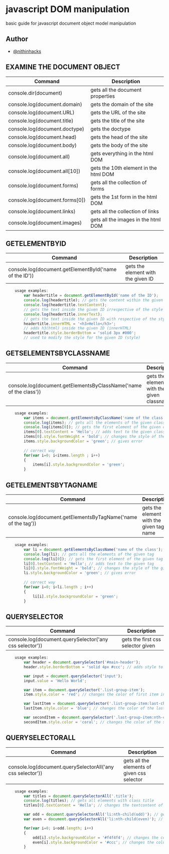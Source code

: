 
# javascript DOM manipulation

basic guide for javascript document object model manipulation


## Author

- [@nithinhacks](https://github.com/nithinhacks)


  
## EXAMINE THE DOCUMENT OBJECT

| Command | Description |
| --- | --- |
| console.dir(document) | gets all the document properties |
| console.log(document.domain) | gets the domain of the site |
| console.log(document.URL) | gets the URL of the site |
| console.log(document.title) | gets the title of the site |
| console.log(document.doctype) | gets the doctype |
| console.log(document.head) | gets the head of the site |
| console.log(document.body) | gets the body of the site |
| console.log(document.all) | gets everything in the html DOM |
| console.log(document.all[10]) | gets the 10th element in the html DOM |
| console.log(document.forms) | gets all the collection of forms |
| console.log(document.forms[0]) | gets the 1st form in the html DOM |
| console.log(document.links) | gets all the collection of links |
| console.log(document.images) | gets all the images in the html DOM |


## GETELEMENTBYID

| Command | Description |
| --- | --- |
| console.log(document.getElementById('name of the ID')) | gets the element with the given ID |

```javascript
    usage examples:
        var headertitle = document.getElementById('name of the ID');
        console.log(headertitle); // gets the content within the given ID
        console.log(headertitle.textContent); 
        // gets the text inside the given ID irrespective of the style applied (textContent)
        console.log(headertitle.innerText); 
        // gets the text inside the given ID with respective of the style applied (innerText)
        headertitle.innerHTML = '<h3>Hello</h3>';
        // adds h3(html) inside the given ID (innerHTML)
        headertitle.style.borderBottom = 'solid 3px #000';
        // used to modify the style for the given ID (style)
```

## GETSELEMENTSBYCLASSNAME

| Command | Description |
| --- | --- |
| console.log(document.getElementsByClassName('name of the class')) | gets the element with the given classname |

```javascript
    usage examples:
        var items = document.getElementsByClassName('name of the class');
        console.log(items); // gets all the elements of the given class
        console.log(items[0]); // gets the first element of the given class
        items[0].textContent = 'Hello'; // adds text to the given class
        items[0].style.fontWeight = 'bold'; // changes the style of the given class
        items.style.backgroundColor = 'green'; // gives error
        
        // correct way 
        for(var i=0; i<items.length ; i++)
        {
            items[i].style.backgroundColor = 'green';
        }
```

## GETELEMENTSBYTAGNAME

| Command | Description |
| --- | --- |
| console.log(document.getElementsByTagName('name of the tag')) | gets the element with the given tag name |


```javascript
    usage examples:
        var li = document.getElementsByClassName('name of the class');
        console.log(li); // gets all the elements of the given tag
        console.log(li[0]); // gets the first element of the given tag
        li[0].textContent = 'Hello'; // adds text to the given tag
        li[0].style.fontWeight = 'bold'; // changes the style of the given tag
        li.style.backgroundColor = 'green'; // gives error
        
        // correct way 
        for(var i=0; i<li.length ; i++)
        {
            li[i].style.backgroundColor = 'green';
        }
```

## QUERYSELECTOR

| Command | Description |
| --- | --- |
| console.log(document.querySelector('any css selector')) | gets the first css selector given |


```javascript
    usage examples:
        var header = document.querySelector('#main-header');
        header.style.borderBottom = 'solid 4px #ccc'; // adds style to given css selector

        var input = document.querySelector('input');
        input.value = 'Hello World'; 

        var item = document.querySelector('.list-group-item');
        item.style.color = 'red'; // changes the color of first item in list-group-item class

        var lastItem = document.querySelector('.list-group-item:last-child');
        lastItem.style.color = 'blue'; // changes the color of the last item in list-group-item class

        var secondItem = document.querySelector('.last-group-item:nth-child(2)');
        secondItem.style.color = 'coral'; // changes the color of the second item in list-group-item class
```

## QUERYSELECTORALL

| Command | Description |
| --- | --- |
| console.log(document.querySelectorAll('any css selector'))  | gets all the elements of given css selector |


```javascript
    usage examples:
        var titles = document.querySelectorAll('.title');
        console.log(titles); // gets all elements with class title
        titles[0].textContent = 'Hello'; // changes the textcontent of first element with class title

        var odd = document.querySelectorAll('li:nth-child(odd)'); // gets all the odd elements of the given css selector
        var even = document.querySelectorAll('li:nth-child(even)'); // gets all the even elements of the given css selector 

        for(var i=0; i<odd.length; i++)
        {
            odd[i].style.backgroundColor = '#f4f4f4'; // changes the color of all odd elements
            even[i].style.backgroundColor = '#ccc'; // changes the color of all even elements
        }
```